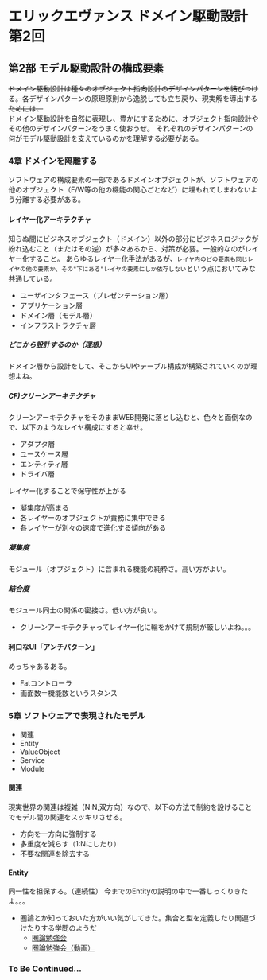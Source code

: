 # エリックエヴァンス ドメイン駆動設計 第2回
## 第2部 モデル駆動設計の構成要素
~~ドメイン駆動設計は種々のオブジェクト指向設計のデザインパターンを結びつける。各デザインパターンの原理原則から逸脱しても立ち戻り、現実解を導出するためには、~~  
ドメイン駆動設計を自然に表現し、豊かにするために、オブジェクト指向設計やその他のデザインパターンをうまく使おうぜ。
それぞれのデザインパターンの何がモデル駆動設計を支えているのかを理解する必要がある。

### 4章 ドメインを隔離する
ソフトウェアの構成要素の一部であるドメインオブジェクトが、ソフトウェアの他のオブジェクト（F/W等の他の機能の関心ごとなど）に埋もれてしまわないよう分離する必要がある。

#### レイヤー化アーキテクチャ
知らぬ間にビジネスオブジェクト（ドメイン）以外の部分にビジネスロジックが紛れ込むこと（またはその逆）が多々あるから、対策が必要。一般的なのがレイヤー化すること。
あらゆるレイヤー化手法があるが、`レイヤ内のどの要素も同じレイヤの他の要素か、その"下にある"レイヤの要素にしか依存しない`という点においてみな共通している。

- ユーザインタフェース（プレゼンテーション層）
- アプリケーション層
- ドメイン層（モデル層）
- インフラストラクチャ層

##### どこから設計するのか（理想）
ドメイン層から設計をして、そこからUIやテーブル構成が構築されていくのが理想よね。

##### CF)クリーンアーキテクチャ
クリーンアーキテクチャをそのままWEB開発に落とし込むと、色々と面倒なので、以下のようなレイヤ構成にすると幸せ。
- アダプタ層
- ユースケース層
- エンティティ層
- ドライバ層

レイヤー化することで保守性が上がる
- 凝集度が高まる
- 各レイヤーのオブジェクトが責務に集中できる
- 各レイヤーが別々の速度で進化する傾向がある

##### 凝集度
モジュール（オブジェクト）に含まれる機能の純粋さ。高い方がよい。
##### 結合度
モジュール同士の関係の密接さ。低い方が良い。

- クリーンアーキテクチャってレイヤー化に輪をかけて規制が厳しいよね。。。

#### 利口なUI「アンチパターン」
めっちゃあるある。
- Fatコントローラ
- 画面数＝機能数というスタンス

### 5章 ソフトウェアで表現されたモデル
- 関連
- Entity
- ValueObject
- Service
- Module

#### 関連
現実世界の関連は複雑（N:N,双方向）なので、以下の方法で制約を設けることでモデル間の関連をスッキリさせる。
- 方向を一方向に強制する
- 多重度を減らす（1:Nにしたり）
- 不要な関連を除去する

#### Entity
同一性を担保する。（連続性）
今までのEntityの説明の中で一番しっくりきたよ。。。

- 圏論とか知っておいた方がいい気がしてきた。集合と型を定義したり関連づけたりする学問のようだ
    - [圏論勉強会](http://nineties.github.io/category-seminar/1.html)
    - [圏論勉強会（動画）](https://www.youtube.com/watch?v=uWST7UivqeM)

### To Be Continued...

